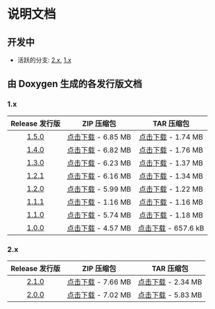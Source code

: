 # 说明文档

## 开发中

- 活跃的分支: [2.x](https://cv-rmvl.github.io/docs/2.x), [1.x](https://cv-rmvl.github.io/docs/1.x)

## 由 Doxygen 生成的各发行版文档

### 1.x

|                Release 发行版                 |                          ZIP 压缩包                           |                            TAR 压缩包                            |
| :-------------------------------------------: | :-----------------------------------------------------------: | :--------------------------------------------------------------: |
| [1.5.0](https://cv-rmvl.github.io/docs/1.5.0) | [点击下载](https://cv-rmvl.github.io/dl/1.5.0.zip) - 6.85 MB  | [点击下载](https://cv-rmvl.github.io/dl/1.5.0.tar.xz) - 1.74 MB  |
| [1.4.0](https://cv-rmvl.github.io/docs/1.4.0) | [点击下载](https://cv-rmvl.github.io/dl/1.4.0.zip) - 6.82 MB  | [点击下载](https://cv-rmvl.github.io/dl/1.4.0.tar.xz) - 1.76 MB  |
| [1.3.0](https://cv-rmvl.github.io/docs/1.3.0) | [点击下载](https://cv-rmvl.github.io/dl/1.3.0.zip) - 6.23 MB  | [点击下载](https://cv-rmvl.github.io/dl/1.3.0.tar.xz) - 1.37 MB  |
| [1.2.1](https://cv-rmvl.github.io/docs/1.2.1) | [点击下载](https://cv-rmvl.github.io/dl/1.2.1.zip) - 6.16 MB  | [点击下载](https://cv-rmvl.github.io/dl/1.2.1.tar.xz) - 1.34 MB  |
| [1.2.0](https://cv-rmvl.github.io/docs/1.2.0) | [点击下载](https://cv-rmvl.github.io/dl/1.2.0.zip) - 5.99 MB  | [点击下载](https://cv-rmvl.github.io/dl/1.2.0.tar.xz) - 1.22 MB  |
| [1.1.1](https://cv-rmvl.github.io/docs/1.1.1) | [点击下载](https://cv-rmvl.github.io/dl/1.1.1.zip) - 1.16 MB  | [点击下载](https://cv-rmvl.github.io/dl/1.1.1.tar.xz) - 1.16 MB  |
| [1.1.0](https://cv-rmvl.github.io/docs/1.1.0) | [点击下载](https://cv-rmvl.github.io/dl/1.1.0.zip) - 5.74 MB  | [点击下载](https://cv-rmvl.github.io/dl/1.1.0.tar.xz) - 1.18 MB  |
| [1.0.0](https://cv-rmvl.github.io/docs/1.0.0) | [点击下载](https://cv-rmvl.github.io/dl/1.0.0.zip) - 4.57 MB  | [点击下载](https://cv-rmvl.github.io/dl/1.0.0.tar.xz) - 657.6 kB |

### 2.x

|                Release 发行版                 |                          ZIP 压缩包                           |                            TAR 压缩包                            |
| :-------------------------------------------: | :-----------------------------------------------------------: | :--------------------------------------------------------------: |
| [2.1.0](https://cv-rmvl.github.io/docs/2.1.0) | [点击下载](https://cv-rmvl.github.io/dl/2.1.0.zip) - 7.66 MB  | [点击下载](https://cv-rmvl.github.io/dl/2.1.0.tar.xz) - 2.34 MB  |
| [2.0.0](https://cv-rmvl.github.io/docs/2.0.0) | [点击下载](https://cv-rmvl.github.io/dl/2.0.0.zip) - 7.02 MB  | [点击下载](https://cv-rmvl.github.io/dl/2.0.0.tar.xz) - 5.83 MB  |
